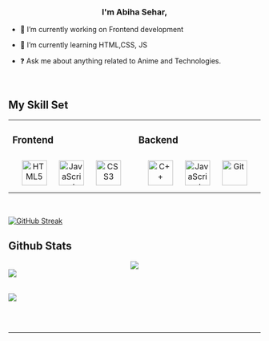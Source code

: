 
### <div align="center">I'm Abiha  Sehar,</div>  
  

- 🔭 I’m currently working on Frontend development  
  

- 🌱 I’m currently learning HTML,CSS, JS  
  

- ❓ Ask me about anything related to Anime and Technologies.  
  

<br/>  


## My Skill Set  
<table><tr><td valign="top" width="33%">



### Frontend  
<div align="center">  
<a href="https://en.wikipedia.org/wiki/HTML5" target="_blank"><img style="margin: 10px" src="https://profilinator.rishav.dev/skills-assets/html5-original-wordmark.svg" alt="HTML5" height="50" /></a>  
<a href="https://www.javascript.com/" target="_blank"><img style="margin: 10px" src="https://profilinator.rishav.dev/skills-assets/javascript-original.svg" alt="JavaScript" height="50" /></a>  
<a href="https://www.w3schools.com/css/" target="_blank"><img style="margin: 10px" src="https://profilinator.rishav.dev/skills-assets/css3-original-wordmark.svg" alt="CSS3" height="50" /></a>  
</div>  

</td><td valign="top" width="33%">



### Backend  
<div align="center">  
<a href="https://www.cplusplus.com/" target="_blank"><img style="margin: 10px" src="https://profilinator.rishav.dev/skills-assets/cplusplus-original.svg" alt="C++" height="50" /></a>  
<a href="https://www.javascript.com/" target="_blank"><img style="margin: 10px" src="https://profilinator.rishav.dev/skills-assets/javascript-original.svg" alt="JavaScript" height="50" /></a>  
<a href="https://github.com/" target="_blank"><img style="margin: 10px" src="https://profilinator.rishav.dev/skills-assets/git-scm-icon.svg" alt="Git" height="50" /></a>  
</div>

</td></tr></table>  

<br/>  

<a href="https://git.io/streak-stats"><img src="https://streak-stats.demolab.com?user=Abeeha-khalid" alt="GitHub Streak" /></a>
<br/> 
## Github Stats  
<div align="center"><img src="https://github-readme-stats.vercel.app/api?username=Abeeha-khalid&show_icons=true&count_private=true&hide_border=true" align="center" /></div>  

<img src="https://github-readme-stats.vercel.app/api/top-langs/?username=Abeeha-khalid&hide_border=true&layout=compact" align="left" />  

<br/>  
  

<br/>  

[![](https://visitcount.itsvg.in/api?id=Abeeha-khalid&icon=0&color=0)](https://visitcount.itsvg.in)
  

<br/>  


<br />

----
